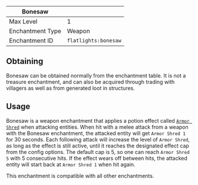 | Bonesaw          | <img src="images/icons/enchanted_book.gif" width="16" alt=""/> |
|------------------|----------------------------------------------------------------|
| Max Level        | 1                                                              |
| Enchantment Type | Weapon                                                         |
| Enchantment ID   | `flatlights:bonesaw`                                           |

## Obtaining

Bonesaw can be obtained normally from the enchantment table. It is not a treasure enchantment, and can also be acquired through trading with villagers as well as from generated loot in structures.

## Usage

Bonesaw is a weapon enchantment that applies a potion effect called [`Armor Shred`](Armor-Shred) when attacking entities. When hit with a melee attack from a weapon with the Bonesaw enchantment, the attacked entity will get `Armor Shred 1` for 30 seconds. Each following attack will increase the level of `Armor Shred`, as long as the effect is still active, until it reaches the designated effect cap from the config options. The default cap is 5, so one can reach `Armor Shred 5` with 5 consecutive hits. If the effect wears off between hits, the attacked entity will start back at `Armor Shred 1` when hit again.

This enchantment is compatible with all other enchantments.
